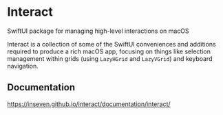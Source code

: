 # Interact

SwiftUI package for managing high-level interactions on macOS

Interact is a collection of some of the SwiftUI conveniences and additions required to produce a rich macOS app, focusing on things like selection management within grids (using `LazyHGrid` and `LazyVGrid`) and keyboard navigation.

## Documentation

https://inseven.github.io/interact/documentation/interact/

